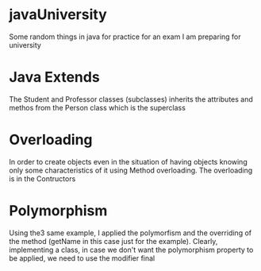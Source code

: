# javaUniversity
Some random things in java for practice for an exam I am preparing for university

# Java Extends 
The Student and Professor classes (subclasses) inherits the attributes and methos from the Person class which is the superclass
# Overloading
In order to create objects even in the situation of having objects knowing only some characteristics of it using Method overloading. The overloading is in the Contructors 
# Polymorphism 
Using the3 same example, I applied the polymorfism and the overriding of the method (getName in this case just for the example). Clearly, implementing a class, in case we don't want the polymorphism property to be applied, we need to use the modifier final
